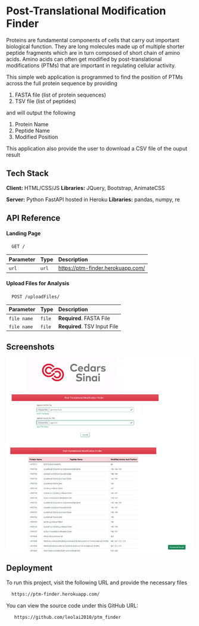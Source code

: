 
# Post-Translational Modification Finder

Proteins are fundamental components of cells that carry out important biological function. They are long molecules made up of multiple shorter peptide fragments which are in turn composed of short chain of amino acids. Amino acids can often get modified by post-translational modifications (PTMs) that are important in regulating cellular activity.  

This simple web application is programmed to find the position of PTMs across the full protein sequence by providing

1. FASTA file (list of protein sequences)
2. TSV file (list of peptides)


and will output the following

1. Protein Name
2. Peptide Name
3. Modified Position

This application also provide the user to download a CSV file of the ouput result 


## Tech Stack

**Client:** HTML/CSS/JS **Libraries:** JQuery, Bootstrap, AnimateCSS

**Server:** Python FastAPI hosted in Heroku
    **Libraries:** pandas, numpy, re 


## API Reference

#### Landing Page

```http
  GET /
```

| Parameter | Type     | Description                |
| :-------- | :------- | :------------------------- |
| `url` | `url` | https://ptm-finder.herokuapp.com/ |

#### Upload Files for Analysis

```http
  POST /uploadFiles/
```

| Parameter | Type     | Description                       |
| :-------- | :------- | :-------------------------------- |
| `file name`      | `file` | **Required**. FASTA File |
| `file name`|`file`|**Required**. TSV Input File|





## Screenshots
![DEMO](demo.png)


## Deployment

To run this project, visit the following URL and provide the necessary files

```bash
  https://ptm-finder.herokuapp.com/
```
You can view the source code under this GitHub URL:

```bash
   https://github.com/leolai2010/ptm_finder
```
